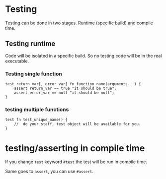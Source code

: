 # Testing

Testing can be done in two stages. Runtime (specific build) and compile time.

## Testing runtime

Code will be isolated in a specific build. So no testing code will be in the real executable.


### Testing single function

```
test return_var[, error_var] fn function_name(arguments...) {
    assert return_var == true "it should be true";
    assert error_var == null "it should be null";
}

```

### testing multiple functions

```
test fn test_unique_name() {
    //  do your staff, test object will be available for you.
}

```

# testing/asserting in compile time

If you change `test` keyword `#test` the test will be run in compile time.

Same goes to `assert`, you can use `#assert`.
